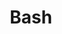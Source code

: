 ---
title: Bash
categories:
- code
excerpt: |
  Bash is a Unix shell and command language written by Brian Fox for the GNU Project as a free software  
  replacement for the Bourne shell.
feature_text: |  
  ## Cybersecurity
  *Bash* is a Unix shell and command language written by Brian Fox the GNU Project as a free software  
  replacement for the Bourne shell.
feature_image: "https://picsum.photos/2560/600?image=733"
image: "https://picsum.photos/2560/600?image=733"
aside: true
---